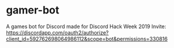 # gamer-bot
A games bot for Discord made for Discord Hack Week 2019
Invite: https://discordapp.com/oauth2/authorize?client_id=592762698064986112&scope=bot&permissions=330816
